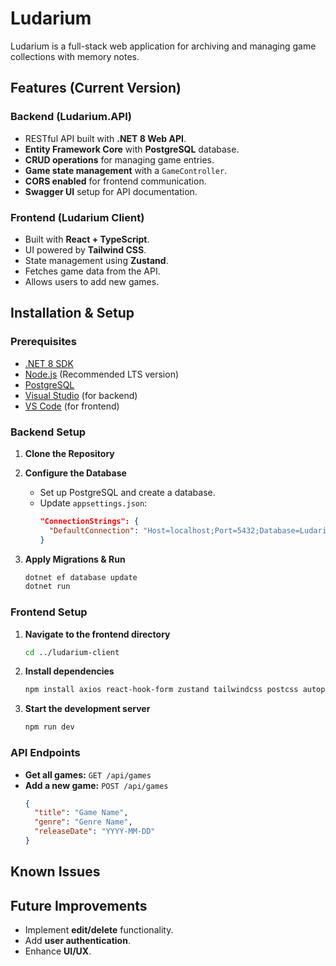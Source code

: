 # Ludarium

Ludarium is a full-stack web application for archiving and managing game collections with memory notes.

## Features (Current Version)

### Backend (Ludarium.API)
- RESTful API built with **.NET 8 Web API**.
- **Entity Framework Core** with **PostgreSQL** database.
- **CRUD operations** for managing game entries.
- **Game state management** with a `GameController`.
- **CORS enabled** for frontend communication.
- **Swagger UI** setup for API documentation.

### Frontend (Ludarium Client)
- Built with **React + TypeScript**.
- UI powered by **Tailwind CSS**.
- State management using **Zustand**.
- Fetches game data from the API.
- Allows users to add new games.

## Installation & Setup

### Prerequisites
- [.NET 8 SDK](https://dotnet.microsoft.com/en-us/download/dotnet/8.0)
- [Node.js](https://nodejs.org/) (Recommended LTS version)
- [PostgreSQL](https://www.postgresql.org/download/)
- [Visual Studio](https://visualstudio.microsoft.com/) (for backend)
- [VS Code](https://code.visualstudio.com/) (for frontend)

### Backend Setup
1. **Clone the Repository**

2. **Configure the Database**
   - Set up PostgreSQL and create a database.
   - Update `appsettings.json`:
     ```json
     "ConnectionStrings": {
       "DefaultConnection": "Host=localhost;Port=5432;Database=LudariumDB;Username=youruser;Password=yourpassword"
     }
     ```

3. **Apply Migrations & Run**
   ```sh
   dotnet ef database update
   dotnet run
   ```

### Frontend Setup
1. **Navigate to the frontend directory**
   ```sh
   cd ../ludarium-client
   ```

2. **Install dependencies**
   ```sh
   npm install axios react-hook-form zustand tailwindcss postcss autoprefixer
   ```

3. **Start the development server**
   ```sh
   npm run dev
   ```

### API Endpoints
- **Get all games:** `GET /api/games`
- **Add a new game:** `POST /api/games`
  ```json
  {
    "title": "Game Name",
    "genre": "Genre Name",
    "releaseDate": "YYYY-MM-DD"
  }
  ```

## Known Issues

## Future Improvements
- Implement **edit/delete** functionality.
- Add **user authentication**.
- Enhance **UI/UX**.


